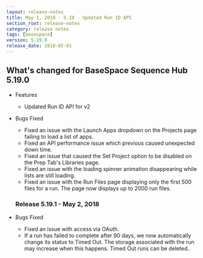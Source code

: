 ```yaml
---
layout: release-notes
title: May 1, 2018 - 5.19 - Updated Run ID API
section_root: release-notes
category: release notes
tags: [basespace]
version: 5.19.0
release_date: 2018-05-01
---
```


## What's changed for BaseSpace Sequence Hub 5.19.0

- Features
  - Updated Run ID API for v2

- Bugs Fixed

  - Fixed an issue with the Launch Apps dropdown on the Projects page failing to load a list of apps.
  - Fixed an API performance issue which previous caused unexpected down time.
  - Fixed an issue that caused the Set Project option to be disabled on the Prep Tab's Libraries page.
  - Fixed an issue with the loading spinner animation disappearing while lists are still loading. 
  - Fixed an issue with the Run Files page displaying only the first 500 files for a run. The page now displays up to 2000 run files. 

  ### Release 5.19.1 - May 2, 2018
- Bugs Fixed
  - Fixed an issue with access via OAuth.
  - If a run has failed to complete after 90 days, we now automatically change its status to Timed Out. The storage associated with the run may increase when this happens. Timed Out runs can be deleted..